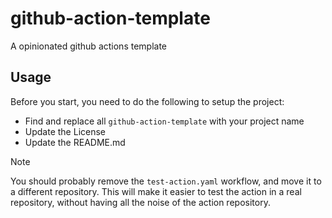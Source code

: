 # github-action-template

A opinionated github actions template

## Usage

Before you start, you need to do the following to setup the project:

- Find and replace all `github-action-template` with your project name
- Update the License
- Update the README.md

> [!NOTE]
> You should probably remove the `test-action.yaml` workflow, and move it to a different repository.
> This will make it easier to test the action in a real repository, without having all the noise of the action repository.
